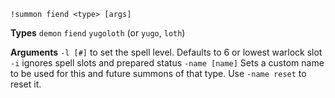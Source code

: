 `!summon fiend <type> [args]` 
 
**Types**
`demon`
`fiend`
`yugoloth` (or `yugo`, `loth`)
 
**Arguments**
`-l [#]` to set the spell level. Defaults to 6 or lowest warlock slot
`-i` ignores spell slots and prepared status
`-name [name]` Sets a custom name to be used for this and future summons of that type. Use `-name reset` to reset it.
